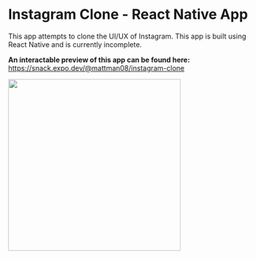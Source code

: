 # Instagram Clone - React Native App

This app attempts to clone the UI/UX of Instagram. This app is built using React Native and is currently incomplete.

**An interactable preview of this app can be found here:**
https://snack.expo.dev/@mattman08/instagram-clone

<img src="./assets/readme/ezgif.com-gif-maker.gif" width="350" />
